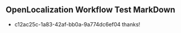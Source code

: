 ## OpenLocalization Workflow Test MarkDown
* c12ac25c-1a83-42af-bb0a-9a774dc6ef04 thanks!

<!--HONumber=Jul16_HO4-->


